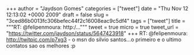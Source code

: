 
+++
author = "Jaydson Gomes"
categories = ["tweet"]
date = "Thu Nov 12 12:13:02 +0000 2009"
draft = false
slug = "3ced86b0013fc306befec44f2c16008eac9c5df4"
tags = ["tweet"]
title = """RT: @felipenmoura: http:/..."""
tweet = true
micro = true
tweet_url = "https://twitter.com/jaydson/status/5647423918"
+++
RT: @felipenmoura: http://twitpic.com/p7xg3 - o msn do silvio santos...o primeiro e o ultimo contatos sao os melhores :p
